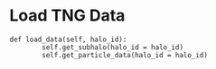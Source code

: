 # Load TNG Data

```
def load_data(self, halo_id):
        self.get_subhalo(halo_id = halo_id)
        self.get_particle_data(halo_id = halo_id)
```
